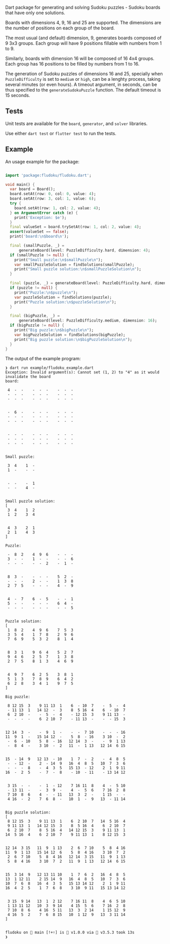 Dart package for generating and solving Sudoku puzzles - Sudoku boards that have
only one solutions.

Boards with dimensions 4, 9, 16 and 25 are supported. The dimensions are the
number of positions on each group of the board.

The most usual (and default) dimension, 9, generates boards composed of 9
3x3 groups. Each group will have 9 positions fillable with numbers from 1 to 9.

Similarly, boards with dimension 16 will be composed of 16 4x4 groups. Each
group has 16 positions to be filled by numbers from 1 to 16.

The generation of Sudoku puzzles of dimensions 16 and 25, specially when
`PuzzleDifficulty` is set to `medium` or `high`, can be a lenghty process, taking
several minutes (or even hours). A timeout argument, in seconds, can be thus
specified to the `generateSudokuPuzzle` function. The default timeout is 15 seconds.

## Tests

Unit tests are available for the `board`, `generator`, and `solver` libraries.

Use either `dart test` or `flutter test` to run the tests.

## Example

An usage example for the package:

```dart

import 'package:fludoku/fludoku.dart';

void main() {
  var board = Board();
  board.setAt(row: 0, col: 0, value: 4);
  board.setAt(row: 3, col: 1, value: 6);
  try {
    board.setAt(row: 1, col: 2, value: 4);
  } on ArgumentError catch (e) {
    print('Exception: $e');
  }
  final valueSet = board.trySetAt(row: 1, col: 2, value: 4);
  assert(valueSet == false);
  print('board:\n$board\n');

  final (smallPuzzle, _) =
      generateBoard(level: PuzzleDifficulty.hard, dimension: 4);
  if (smallPuzzle != null) {
    print("Small puzzle:\n$smallPuzzle\n");
    var smallPuzzleSolution = findSolutions(smallPuzzle);
    print("Small puzzle solution:\n$smallPuzzleSolution\n");
  }

  final (puzzle, _) = generateBoard(level: PuzzleDifficulty.hard, dimension: 9);
  if (puzzle != null) {
    print("Puzzle:\n$puzzle\n");
    var puzzleSolution = findSolutions(puzzle);
    print("Puzzle solution:\n$puzzleSolution\n");
  }

  final (bigPuzzle, _) =
      generateBoard(level: PuzzleDifficulty.medium, dimension: 16);
  if (bigPuzzle != null) {
    print("Big puzzle:\n$bigPuzzle\n");
    var bigPuzzleSolution = findSolutions(bigPuzzle);
    print("Big puzzle solution:\n$bigPuzzleSolution\n");
  }
}

```

The output of the example program:

```
❯ dart run example/fludoku_example.dart
Exception: Invalid argument(s): Cannot set (1, 2) to "4" as it would invalidate the board
board:

 4  -  -    -  -  -    -  -  -
 -  -  -    -  -  -    -  -  -
 -  -  -    -  -  -    -  -  -


 -  6  -    -  -  -    -  -  -
 -  -  -    -  -  -    -  -  -
 -  -  -    -  -  -    -  -  -


 -  -  -    -  -  -    -  -  -
 -  -  -    -  -  -    -  -  -
 -  -  -    -  -  -    -  -  -


Small puzzle:

 3  4    1  -
 1  -    -  -


 -  -    -  1
 -  -    4  -


Small puzzle solution:
[
 3  4    1  2
 1  2    3  4


 4  3    2  1
 2  1    4  3
]

Puzzle:

 -  8  2    4  9  6    -  -  -
 3  -  -    1  -  -    -  -  6
 -  -  -    -  -  2    -  1  -


 8  3  -    -  -  -    5  2  -
 -  -  -    2  -  -    1  3  8
 2  7  5    -  -  -    4  -  9


 4  -  7    6  -  5    -  -  1
 5  -  -    -  -  -    6  4  -
 -  -  -    -  -  -    -  -  5


Puzzle solution:
[
 1  8  2    4  9  6    7  5  3
 3  5  4    1  7  8    2  9  6
 7  6  9    5  3  2    8  1  4


 8  3  1    9  6  4    5  2  7
 9  4  6    2  5  7    1  3  8
 2  7  5    8  1  3    4  6  9


 4  9  7    6  2  5    3  8  1
 5  1  3    7  8  9    6  4  2
 6  2  8    3  4  1    9  7  5
]

Big puzzle:

 8 12 15  3    9 11 13  1    6  - 10  7    -  5  -  4
 - 11 13  1   14 12  -  3    8  5 16  4    6  - 10  7
 6  2 10  -    -  5  -  4    - 12 15  3    9 11 13  -
 -  -  -  -    6  2 10  7    - 11 13  -    -  - 15  3


12 14  3  -    -  9  1  -    -  -  7 10    -  -  - 16
11  9  1  -   15 14 12  -    5  8  - 16    3 10  -  2
 -  6  - 10    5  8  - 16   12 14  3  -    -  9  1 13
 -  8  4  -    3 10  -  2   11  -  1 13   12 14  6 15


15  - 14  9   12 13  - 10    1  7  -  2    -  4  8  5
 -  - 12  -    2  - 14  9   16  4  8  5   10  7  3  6
 -  -  -  8    -  4  3  5   15 13  - 12    2  1  9 11
16  -  2  5    -  7  -  8    - 10  - 11    - 13 14 12


 3 15  -  -    -  1  - 12    7 16 11  8    4  -  5 10
 - 13 11  -    -  3  9  -    4  -  5  6    7 16  2  8
 7 10  8  6    4  -  - 11   13  3  2  -    1 15  -  -
 4 16  -  2    7  6  8  -   10  1  -  9   13  - 11 14


Big puzzle solution:
[
 8 12 15  3    9 11 13  1    6  2 10  7   14  5 16  4
 9 11 13  1   14 12 15  3    8  5 16  4    6  2 10  7
 6  2 10  7    8  5 16  4   14 12 15  3    9 11 13  1
14  5 16  4    6  2 10  7    9 11 13  1    8 12 15  3


12 14  3 15   11  9  1 13    2  6  7 10    5  8  4 16
11  9  1 13   15 14 12  6    5  8  4 16    3 10  7  2
 2  6  7 10    5  8  4 16   12 14  3 15   11  9  1 13
 5  8  4 16    3 10  7  2   11  9  1 13   12 14  6 15


15  3 14  9   12 13 11 10    1  7  6  2   16  4  8  5
13  1 12 11    2 15 14  9   16  4  8  5   10  7  3  6
10  7  6  8   16  4  3  5   15 13 14 12    2  1  9 11
16  4  2  5    1  7  6  8    3 10  9 11   15 13 14 12


 3 15  9 14   13  1  2 12    7 16 11  8    4  6  5 10
 1 13 11 12   10  3  9 14    4 15  5  6    7 16  2  8
 7 10  8  6    4 16  5 11   13  3  2 14    1 15 12  9
 4 16  5  2    7  6  8 15   10  1 12  9   13  3 11 14
]


fludoku on  main [!+⇡] is 󰏗 v1.0.0 via  v3.5.3 took 13s
❯
```